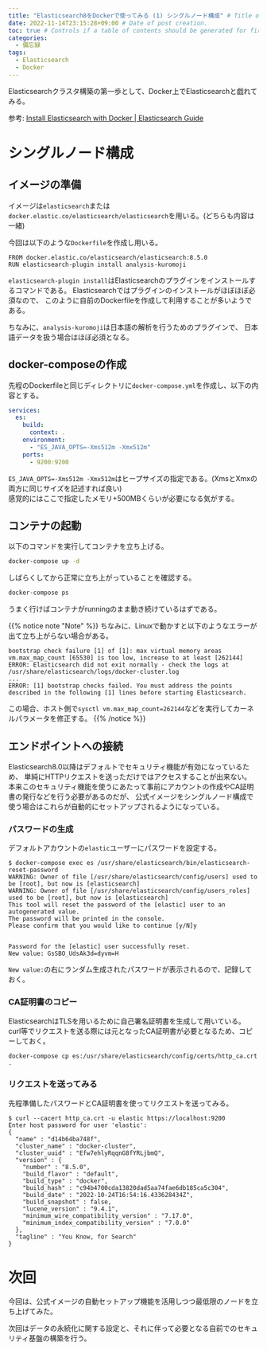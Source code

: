 ```yaml
---
title: "Elasticsearch8をDockerで使ってみる (1) シングルノード構成" # Title of the blog post.
date: 2022-11-14T23:15:28+09:00 # Date of post creation.
toc: true # Controls if a table of contents should be generated for first-level links automatically.
categories:
  - 備忘録
tags:
  - Elasticsearch
  - Docker 
---
```


Elasticsearchクラスタ構築の第一歩として、Docker上でElasticsearchと戯れてみる。

参考: [Install Elasticsearch with Docker | Elasticsearch Guide](https://www.elastic.co/guide/en/elasticsearch/reference/current/docker.html)


# シングルノード構成

## イメージの準備

イメージは`elasticsearch`または`docker.elastic.co/elasticsearch/elasticsearch`を用いる。(どちらも内容は一緒)

今回は以下のような`Dockerfile`を作成し用いる。

```docker
FROM docker.elastic.co/elasticsearch/elasticsearch:8.5.0
RUN elasticsearch-plugin install analysis-kuromoji
```

`elasticsearch-plugin install`はElasticsearchのプラグインをインストールするコマンドである。
Elasticsearchではプラグインのインストールがほぼほぼ必須なので、
このように自前のDockerfileを作成して利用することが多いようである。

ちなみに、`analysis-kuromoji`は日本語の解析を行うためのプラグインで、
日本語データを扱う場合はほぼ必須となる。

## docker-composeの作成

先程のDockerfileと同じディレクトリに`docker-compose.yml`を作成し、以下の内容とする。

```yml
services:
  es:
    build:
      context: .
    environment:
      - "ES_JAVA_OPTS=-Xms512m -Xmx512m"
    ports:
      - 9200:9200
```

`ES_JAVA_OPTS=-Xms512m -Xmx512m`はヒープサイズの指定である。(XmsとXmxの両方に同じサイズを記述すれば良い)  
感覚的にはここで指定したメモリ+500MBくらいが必要になる気がする。

## コンテナの起動

以下のコマンドを実行してコンテナを立ち上げる。

```sh
docker-compose up -d
```

しばらくしてから正常に立ち上がっていることを確認する。

```sh
docker-compose ps
```

うまく行けばコンテナがrunningのまま動き続けているはずである。

{{% notice note "Note" %}}
ちなみに、Linuxで動かすと以下のようなエラーが出て立ち上がらない場合がある。
```
bootstrap check failure [1] of [1]: max virtual memory areas vm.max_map_count [65530] is too low, increase to at least [262144]
ERROR: Elasticsearch did not exit normally - check the logs at /usr/share/elasticsearch/logs/docker-cluster.log
...
ERROR: [1] bootstrap checks failed. You must address the points described in the following [1] lines before starting Elasticsearch.
```
この場合、ホスト側で`sysctl vm.max_map_count=262144`などを実行してカーネルパラメータを修正する。
{{% /notice %}}

## エンドポイントへの接続

Elasticsearch8.0以降はデフォルトでセキュリティ機能が有効になっているため、
単純にHTTPリクエストを送っただけではアクセスすることが出来ない。
本来このセキュリティ機能を使うにあたって事前にアカウントの作成やCA証明書の発行などを行う必要があるのだが、
公式イメージをシングルノード構成で使う場合はこれらが自動的にセットアップされるようになっている。

### パスワードの生成

デフォルトアカウントの`elastic`ユーザーにパスワードを設定する。

```
$ docker-compose exec es /usr/share/elasticsearch/bin/elasticsearch-reset-password
WARNING: Owner of file [/usr/share/elasticsearch/config/users] used to be [root], but now is [elasticsearch]
WARNING: Owner of file [/usr/share/elasticsearch/config/users_roles] used to be [root], but now is [elasticsearch]
This tool will reset the password of the [elastic] user to an autogenerated value.
The password will be printed in the console.
Please confirm that you would like to continue [y/N]y


Password for the [elastic] user successfully reset.
New value: GsSBO_UdsAk3d=dyvm=H
```

`New value:`の右にランダム生成されたパスワードが表示されるので、記録しておく。

### CA証明書のコピー

ElasticsearchはTLSを用いるために自己署名証明書を生成して用いている。
curl等でリクエストを送る際には元となったCA証明書が必要となるため、コピーしておく。

```
docker-compose cp es:/usr/share/elasticsearch/config/certs/http_ca.crt .
```

### リクエストを送ってみる

先程準備したパスワードとCA証明書を使ってリクエストを送ってみる。

```
$ curl --cacert http_ca.crt -u elastic https://localhost:9200
Enter host password for user 'elastic':
{
  "name" : "d14b64ba748f",
  "cluster_name" : "docker-cluster",
  "cluster_uuid" : "Efw7ehlyRqqnG8fYRLjbmQ",
  "version" : {
    "number" : "8.5.0",
    "build_flavor" : "default",
    "build_type" : "docker",
    "build_hash" : "c94b4700cda13820dad5aa74fae6db185ca5c304",
    "build_date" : "2022-10-24T16:54:16.433628434Z",
    "build_snapshot" : false,
    "lucene_version" : "9.4.1",
    "minimum_wire_compatibility_version" : "7.17.0",
    "minimum_index_compatibility_version" : "7.0.0"
  },
  "tagline" : "You Know, for Search"
}
```

# 次回

今回は、公式イメージの自動セットアップ機能を活用しつつ最低限のノードを立ち上げてみた。

次回はデータの永続化に関する設定と、それに伴って必要となる自前でのセキュリティ基盤の構築を行う。

